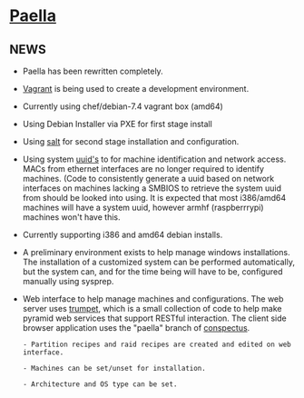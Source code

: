 # [Paella](#)

## NEWS

- Paella has been rewritten completely.  

- [Vagrant](http://www.vagrantup.com/) is being used to create a 
  development environment.

- Currently using chef/debian-7.4 vagrant box (amd64)

- Using Debian Installer via PXE for first stage install

- Using [salt](http://saltstack.org/) for second stage
  installation and configuration.

- Using system [uuid's](#pages/system-uuid) to for machine 
  identification and network access.  MACs from ethernet interfaces
  are no longer required to identify machines. (Code to consistently
  generate a uuid based on network interfaces on machines lacking
  a SMBIOS to retrieve the system uuid from should be looked into
  using.  It is expected that most i386/amd64 machines will have
  a system uuid, however armhf (raspberrrypi) machines won't have
  this.

- Currently supporting i386 and amd64 debian installs.

- A preliminary environment exists to help manage windows 
  installations.  The installation of a customized system 
  can be performed automatically, but the system can, and 
  for the time being will have to be, configured manually 
  using sysprep.

- Web interface to help manage machines and configurations.  The web
  server uses [trumpet](https://github.com/umeboshi2/trumpet.git),
  which is a small collection of code to help make pyramid web services that
  support RESTful interaction.  The client side browser application uses the
  "paella" branch of [conspectus](https://github.com/umeboshi2/conspectus.git).
  
	  - Partition recipes and raid recipes are created and edited on web interface.

	  - Machines can be set/unset for installation.

	  - Architecture and OS type can be set.

